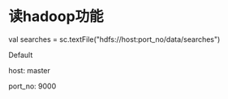 # 读hadoop功能

val searches = sc.textFile\("hdfs://host:port\_no/data/searches"\)

Default

host: master

port\_no: 9000



